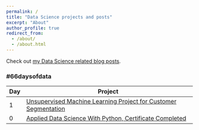 ```yaml
---
permalink: /
title: "Data Science projects and posts"
excerpt: "About"
author_profile: true
redirect_from: 
  - /about/
  - /about.html
---
```


Check out [my Data Science related blog posts](https://datasciencenow.ca/year-archive/). 

### #66daysofdata

| Day | Project                                                                        |
| ----| --------------------------------------------------------------------------- |
|  1  | [Unsupervised Machine Learning Project for Customer Segmentation ](https://datasciencenow.ca/datascience/post-1-unsupervised-machine-learning-for-customer-segmentation/)  	 |
|  0  | [Applied Data Science With Python, Certificate Completed](https://datasciencenow.ca/datascience/post-0-applied-data-scienece-certificate-and-course/)|

